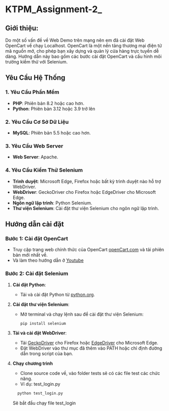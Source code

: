 # KTPM_Assignment-2_

## Giới thiệu:
Do một số vấn đề về Web Demo trên mạng nên em đã cài đặt Web OpenCart về chạy Localhost.
OpenCart là một nền tảng thương mại điện tử mã nguồn mở, cho phép bạn xây dựng và quản lý cửa hàng trực tuyến dễ dàng. Hướng dẫn này bao gồm các bước cài đặt OpenCart và cấu hình môi trường kiểm thử với Selenium.

## Yêu Cầu Hệ Thống

### 1. Yêu Cầu Phần Mềm
- **PHP**: Phiên bản 8.2 hoặc cao hơn.
- **Python**: Phiên bản 3.12 hoặc 3.9 trở lên
  
### 2. Yêu Cầu Cơ Sở Dữ Liệu
- **MySQL**: Phiên bản 5.5 hoặc cao hơn.

### 3. Yêu Cầu Web Server
- **Web Server**: Apache.

### 4. Yêu Cầu Kiểm Thử Selenium
- **Trình duyệt**: Microsoft Edge, Firefox hoặc bất kỳ trình duyệt nào hỗ trợ WebDriver.
- **WebDriver**: GeckoDriver cho Firefox hoặc EdgeDriver cho Microsoft Edge.
- **Ngôn ngữ lập trình**: Python Selenium.
- **Thư viện Selenium**: Cài đặt thư viện Selenium cho ngôn ngữ lập trình.

## Hướng dẫn cài đặt

### Bước 1: Cài đặt OpenCart
   - Truy cập trang web chính thức của OpenCart [openCart.com](https://www.opencart.com/) và tải phiên bản mới nhất về.
   - Và làm theo hướng dẫn ở [Youtube](https://www.youtube.com/watch?v=GftTTFm58d8)

### Bước 2: Cài đặt Selenium

1. **Cài đặt Python**:
   - Tải và cài đặt Python từ [python.org](https://www.python.org/downloads/).

2. **Cài đặt thư viện Selenium**:
   - Mở terminal và chạy lệnh sau để cài đặt thư viện Selenium:
     ```bash
     pip install selenium
     ```
3. **Tải và cài đặt WebDriver**:
   - Tải [GeckoDriver](https://github.com/mozilla/geckodriver/releases) cho Firefox hoặc [EdgeDriver](https://developer.microsoft.com/en-us/microsoft-edge/tools/webdriver/) cho Microsoft Edge.
   - Đặt WebDriver vào thư mục đã thêm vào PATH hoặc chỉ định đường dẫn trong script của bạn.
     
4. **Chạy chương trình**
   - Clone source code về, vào folder tests sẽ có các file test các chức năng.
   - Ví dụ: test_login.py 
   ```bash
     python test_login.py
     ```
   Sẽ bắt đầu chạy file test_login
